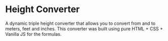 # Height Converter
A dynamic triple height converter that allows you to convert from and to meters, feet and inches.
This converter was built using pure HTML + CSS + Vanilla JS for the formulas.

